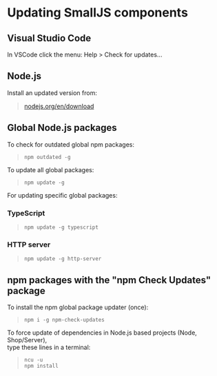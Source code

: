 # Updating SmallJS components

## Visual Studio Code
In VSCode click the menu: Help > Check for updates...

## Node.js
Install an updated version from:
> [nodejs.org/en/download](https://nodejs.org/en/download)

## Global Node.js packages
To check for outdated global npm packages:
> `npm outdated -g`

To update all global packages:
> `npm update -g`

For updating specific global packages:

### TypeScript
> `npm update -g typescript`

### HTTP server
> `npm update -g http-server`

## npm packages with the "npm Check Updates" package
To install the npm global package updater (once):
> `npm i -g npm-check-updates`

To force update of dependencies in Node.js based projects (Node, Shop/Server), \
type these lines in a terminal:
> `ncu -u`\
> `npm install`
